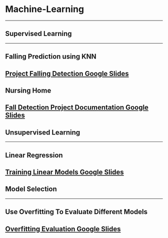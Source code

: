 # Machine-Learning
-------------------------------
## Supervised Learning
-------------------------------
## Falling Prediction using KNN

[Project Falling Detection Google Slides](https://docs.google.com/presentation/d/1726yjfxdBb1fX9QiS76OW03gdmqffNro79BLjxoPJ2w/present?usp=sharing)
----------------------------------------------------------------------


## Nursing Home

[Fall Detection Project Documentation Google Slides](https://docs.google.com/presentation/d/1KK-RM6rHMsEkpBWsZOvEWn4oyd-jk_pr6JRBgcaPy3I/present?usp=sharing)
-----------------------------------------------------------------------


## Unsupervised Learning
-------------------------
## Linear Regression

[Training Linear Models Google Slides](https://docs.google.com/presentation/d/1OW3pYoA0t6OX_BXnZ2rLzWj6KrCvpBx7vnWL44-i2co/present?usp=sharing)
-----------------------------------------------------------------------


## Model Selection
-----------------------------------------------
## Use Overfitting To Evaluate Different Models

[Overfitting Evaluation Google Slides](https://docs.google.com/presentation/d/1oUjMS97vXK5Cq5j_ICeAX-f5-RTPQvuMATjOu5VTdbQ/present?usp=sharing) 
-----------------------------------------------------------------------
